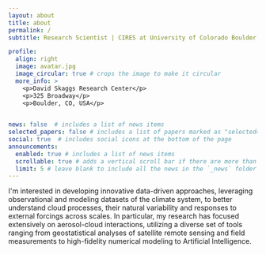 ```yaml
---
layout: about
title: about
permalink: /
subtitle: Research Scientist | CIRES at University of Colorado Boulder & NOAA CSL

profile:
  align: right
  image: avatar.jpg
  image_circular: true # crops the image to make it circular
  more_info: >
    <p>David Skaggs Research Center</p>
    <p>325 Broadway</p>
    <p>Boulder, CO, USA</p>

      
news: false  # includes a list of news items
selected_papers: false # includes a list of papers marked as "selected={true}"
social: true  # includes social icons at the bottom of the page
announcements:
  enabled: true # includes a list of news items
  scrollable: true # adds a vertical scroll bar if there are more than 3 news items
  limit: 5 # leave blank to include all the news in the `_news` folder
---
```


I'm interested in developing innovative data-driven approaches, leveraging observational and modeling datasets of the climate system, to better understand cloud processes, their natural variability and responses to external forcings across scales. In particular, my research has focused extensively on aerosol-cloud interactions, utilizing a diverse set of tools ranging from geostatistical analyses of satellite remote sensing and field measurements to high-fidelity numerical modeling to Artificial Intelligence.
